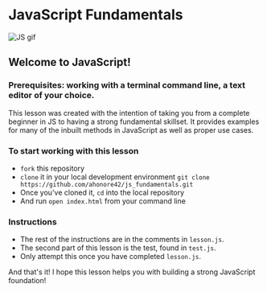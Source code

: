 # JavaScript Fundamentals
<div>
 <img src="https://hackernoon.com/hn-images/1*OF0xEMkWBv-69zvmNs6RDQ.gif" alt="JS gif" >
</div>

## Welcome to JavaScript! 
### Prerequisites: working with a terminal command line, a text editor of your choice.

This lesson was created with the intention of taking you from a complete beginner in JS to having a strong fundamental skillset. It provides examples for many of the inbuilt methods in JavaScript as well as proper use cases. 

### To start working with this lesson 
  * `fork` this repository
  * `clone` it in your local development environment `git clone https://github.com/ahonore42/js_fundamentals.git`
  * Once you've cloned it, `cd` into the local repository
  * And run `open index.html` from your command line
  
### Instructions
* The rest of the instructions are in the comments in `lesson.js`. 
* The second part of this lesson is the test, found in `test.js`. 
* Only attempt this once you have completed `lesson.js`.

And that's it! I hope this lesson helps you with building a strong JavaScript foundation!
